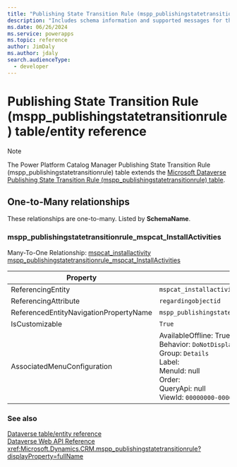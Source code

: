 ```yaml
---
title: "Publishing State Transition Rule (mspp_publishingstatetransitionrule) table/entity reference (Power Platform Catalog Manager)"
description: "Includes schema information and supported messages for the Publishing State Transition Rule (mspp_publishingstatetransitionrule) table/entity with Power Platform Catalog Manager."
ms.date: 06/26/2024
ms.service: powerapps
ms.topic: reference
author: JimDaly
ms.author: jdaly
search.audienceType: 
  - developer
---
```


# Publishing State Transition Rule (mspp_publishingstatetransitionrule) table/entity reference



> [!NOTE]
> The Power Platform Catalog Manager Publishing State Transition Rule (mspp_publishingstatetransitionrule) table extends the [Microsoft Dataverse Publishing State Transition Rule (mspp_publishingstatetransitionrule) table](/power-apps/developer/data-platform/reference/entities/mspp_publishingstatetransitionrule).




## One-to-Many relationships

These relationships are one-to-many. Listed by **SchemaName**.

### <a name="BKMK_mspp_publishingstatetransitionrule_mspcat_InstallActivities"></a> mspp_publishingstatetransitionrule_mspcat_InstallActivities

Many-To-One Relationship: [mspcat_installactivity mspp_publishingstatetransitionrule_mspcat_InstallActivities](mspcat_installactivity.md#BKMK_mspp_publishingstatetransitionrule_mspcat_InstallActivities)

|Property|Value|
|---|---|
|ReferencingEntity|`mspcat_installactivity`|
|ReferencingAttribute|`regardingobjectid`|
|ReferencedEntityNavigationPropertyName|`mspp_publishingstatetransitionrule_mspcat_InstallActivities`|
|IsCustomizable|`True`|
|AssociatedMenuConfiguration|AvailableOffline: True<br />Behavior: `DoNotDisplay`<br />Group: `Details`<br />Label: <br />MenuId: null<br />Order: <br />QueryApi: null<br />ViewId: `00000000-0000-0000-0000-000000000000`|



### See also

[Dataverse table/entity reference](/power-apps/developer/data-platform/reference/about-entity-reference)  
[Dataverse Web API Reference](/power-apps/developer/data-platform/webapi/reference/about)   
<xref:Microsoft.Dynamics.CRM.mspp_publishingstatetransitionrule?displayProperty=fullName>
